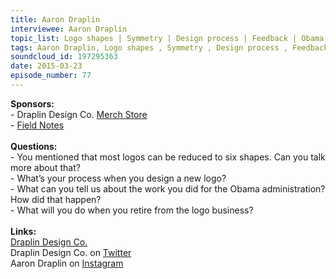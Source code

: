 ```yaml
--- 
title: Aaron Draplin
interviewee: Aaron Draplin
topic_list: Logo shapes | Symmetry | Design process | Feedback | Obama logo | Retirement
tags: Aaron Draplin, Logo shapes , Symmetry , Design process , Feedback , Obama logo , Retirement
soundcloud_id: 197295363
date: 2015-03-23
episode_number: 77
---
```

 
<p class="show_notes_display"><b>Sponsors:<br></b>- Draplin Design Co. <a rel="nofollow" target="_blank" href="http://draplin.com/merch/">Merch Store</a><br>- <a rel="nofollow" target="_blank" href="http://fieldnotesbrand.com/">Field Notes</a><br><b><br>Questions:</b><br>- You mentioned that most logos can be reduced to six shapes. Can you talk more about that?<br>- What’s your process when you design a new logo?<br>- What can you tell us about the work you did for the Obama administration? How did that happen?<br>- What will you do when you retire from the logo business?<br><br><b>Links:</b><br><a rel="nofollow" target="_blank" href="http://draplin.com/">Draplin Design Co.</a><br>Draplin Design Co. on <a rel="nofollow" target="_blank" href="https://twitter.com/draplin">Twitter</a><br>Aaron Draplin on <a rel="nofollow" target="_blank" href="https://instagram.com/draplin">Instagram</a><br><br></p>
